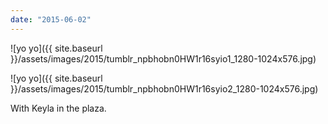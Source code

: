 ```yaml
---
date: "2015-06-02"
---
```


![yo yo]({{ site.baseurl }}/assets/images/2015/tumblr_npbhobn0HW1r16syio1_1280-1024x576.jpg)

![yo yo]({{ site.baseurl }}/assets/images/2015/tumblr_npbhobn0HW1r16syio2_1280-1024x576.jpg)

With Keyla in the plaza.
